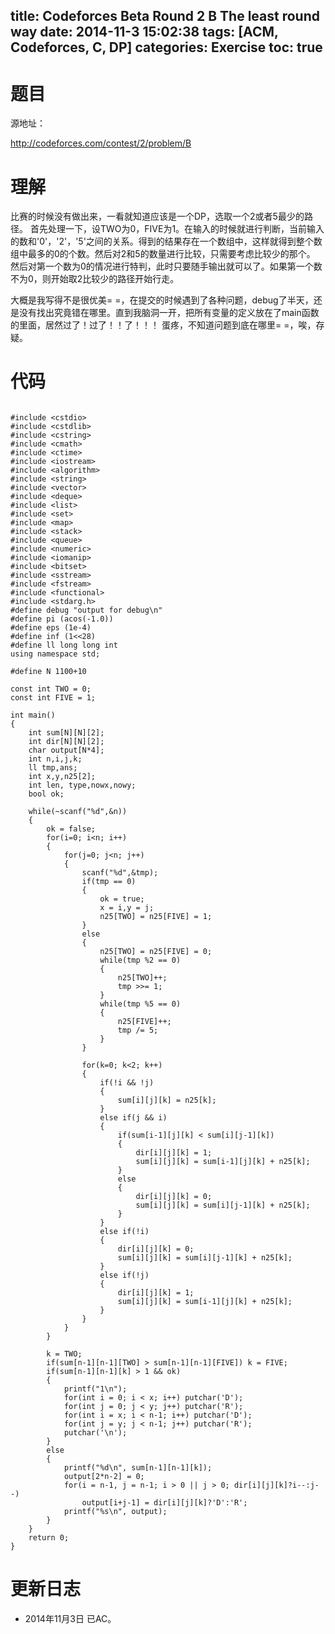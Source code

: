 title: Codeforces Beta Round 2 B The least round way
date: 2014-11-3 15:02:38
tags: [ACM, Codeforces, C, DP]
categories: Exercise
toc: true
---
# 题目
源地址：

http://codeforces.com/contest/2/problem/B

# 理解
比赛的时候没有做出来，一看就知道应该是一个DP，选取一个2或者5最少的路径。
首先处理一下，设TWO为0，FIVE为1。在输入的时候就进行判断，当前输入的数和'0'，'2'，'5'之间的关系。得到的结果存在一个数组中，这样就得到整个数组中最多的0的个数。然后对2和5的数量进行比较，只需要考虑比较少的那个。
然后对第一个数为0的情况进行特判，此时只要随手输出就可以了。如果第一个数不为0，则开始取2比较少的路径开始行走。

>
大概是我写得不是很优美= =，在提交的时候遇到了各种问题，debug了半天，还是没有找出究竟错在哪里。直到我脑洞一开，把所有变量的定义放在了main函数的里面，居然过了！过了！！了！！！
蛋疼，不知道问题到底在哪里= =，唉，存疑。

<!-- more -->

# 代码

```

#include <cstdio>
#include <cstdlib>
#include <cstring>
#include <cmath>
#include <ctime>
#include <iostream>
#include <algorithm>
#include <string>
#include <vector>
#include <deque>
#include <list>
#include <set>
#include <map>
#include <stack>
#include <queue>
#include <numeric>
#include <iomanip>
#include <bitset>
#include <sstream>
#include <fstream>
#include <functional>
#include <stdarg.h>
#define debug "output for debug\n"
#define pi (acos(-1.0))
#define eps (1e-4)
#define inf (1<<28)
#define ll long long int
using namespace std;

#define N 1100+10

const int TWO = 0;
const int FIVE = 1;

int main()
{
    int sum[N][N][2];
    int dir[N][N][2];
    char output[N*4];
    int n,i,j,k;
    ll tmp,ans;
    int x,y,n25[2];
    int len, type,nowx,nowy;
    bool ok;

    while(~scanf("%d",&n))
    {
        ok = false;
        for(i=0; i<n; i++)
        {
            for(j=0; j<n; j++)
            {
                scanf("%d",&tmp);
                if(tmp == 0)
                {
                    ok = true;
                    x = i,y = j;
                    n25[TWO] = n25[FIVE] = 1;
                }
                else
                {
                    n25[TWO] = n25[FIVE] = 0;
                    while(tmp %2 == 0)
                    {
                        n25[TWO]++;
                        tmp >>= 1;
                    }
                    while(tmp %5 == 0)
                    {
                        n25[FIVE]++;
                        tmp /= 5;
                    }
                }

                for(k=0; k<2; k++)
                {
                    if(!i && !j)
                    {
                        sum[i][j][k] = n25[k];
                    }
                    else if(j && i)
                    {
                        if(sum[i-1][j][k] < sum[i][j-1][k])
                        {
                            dir[i][j][k] = 1;
                            sum[i][j][k] = sum[i-1][j][k] + n25[k];
                        }
                        else
                        {
                            dir[i][j][k] = 0;
                            sum[i][j][k] = sum[i][j-1][k] + n25[k];
                        }
                    }
                    else if(!i)
                    {
                        dir[i][j][k] = 0;
                        sum[i][j][k] = sum[i][j-1][k] + n25[k];
                    }
                    else if(!j)
                    {
                        dir[i][j][k] = 1;
                        sum[i][j][k] = sum[i-1][j][k] + n25[k];
                    }
                }
            }
        }

        k = TWO;
        if(sum[n-1][n-1][TWO] > sum[n-1][n-1][FIVE]) k = FIVE;
        if(sum[n-1][n-1][k] > 1 && ok)
        {
            printf("1\n");
            for(int i = 0; i < x; i++) putchar('D');
            for(int j = 0; j < y; j++) putchar('R');
            for(int i = x; i < n-1; i++) putchar('D');
            for(int j = y; j < n-1; j++) putchar('R');
            putchar('\n');
        }
        else
        {
            printf("%d\n", sum[n-1][n-1][k]);
            output[2*n-2] = 0;
            for(i = n-1, j = n-1; i > 0 || j > 0; dir[i][j][k]?i--:j--)
                output[i+j-1] = dir[i][j][k]?'D':'R';
            printf("%s\n", output);
        }
    }
    return 0;
}

```

# 更新日志
- 2014年11月3日 已AC。